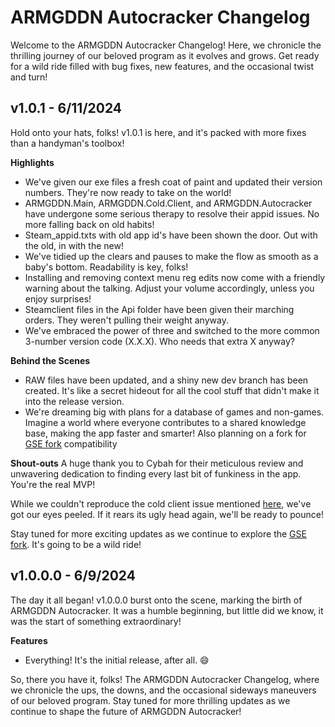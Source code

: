 # ARMGDDN Autocracker Changelog

Welcome to the ARMGDDN Autocracker Changelog! Here, we chronicle the thrilling journey of our beloved program as it evolves and grows. Get ready for a wild ride filled with bug fixes, new features, and the occasional twist and turn!

## **v1.0.1 - 6/11/2024**
Hold onto your hats, folks! v1.0.1 is here, and it's packed with more fixes than a handyman's toolbox!

**Highlights**
- We've given our exe files a fresh coat of paint and updated their version numbers. They're now ready to take on the world!
- ARMGDDN.Main, ARMGDDN.Cold.Client, and ARMGDDN.Autocracker have undergone some serious therapy to resolve their appid issues. No more falling back on old habits!
- Steam_appid.txts with old app id's have been shown the door. Out with the old, in with the new!
- We've tidied up the clears and pauses to make the flow as smooth as a baby's bottom. Readability is key, folks!
- Installing and removing context menu reg edits now come with a friendly warning about the talking. Adjust your volume accordingly, unless you enjoy surprises!
- Steamclient files in the Api folder have been given their marching orders. They weren't pulling their weight anyway.
- We've embraced the power of three and switched to the more common 3-number version code (X.X.X). Who needs that extra X anyway?

**Behind the Scenes**
- RAW files have been updated, and a shiny new dev branch has been created. It's like a secret hideout for all the cool stuff that didn't make it into the release version.
- We're dreaming big with plans for a database of games and non-games. Imagine a world where everyone contributes to a shared knowledge base, making the app faster and smarter! Also planning on a fork for [GSE fork](https://github.com/otavepto/gbe_fork) compatibility

**Shout-outs**
A huge thank you to Cybah for their meticulous review and unwavering dedication to finding every last bit of funkiness in the app. You're the real MVP!

While we couldn't reproduce the cold client issue mentioned [here](https://cs.rin.ru/forum/viewtopic.php?p=3069355#p3069355), we've got our eyes peeled. If it rears its ugly head again, we'll be ready to pounce!

Stay tuned for more exciting updates as we continue to explore the [GSE fork](https://github.com/otavepto/gbe_fork). It's going to be a wild ride!

## **v1.0.0.0 - 6/9/2024**
The day it all began! v1.0.0.0 burst onto the scene, marking the birth of ARMGDDN Autocracker. It was a humble beginning, but little did we know, it was the start of something extraordinary!

**Features**
- Everything! It's the initial release, after all. 😄

So, there you have it, folks! The ARMGDDN Autocracker Changelog, where we chronicle the ups, the downs, and the occasional sideways maneuvers of our beloved program. Stay tuned for more thrilling updates as we continue to shape the future of ARMGDDN Autocracker!
